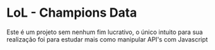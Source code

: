 # LoL - Champions Data
 Este é um projeto sem nenhum fim lucrativo, o único intuito para sua realização foi para estudar mais como manipular API's com Javascript
